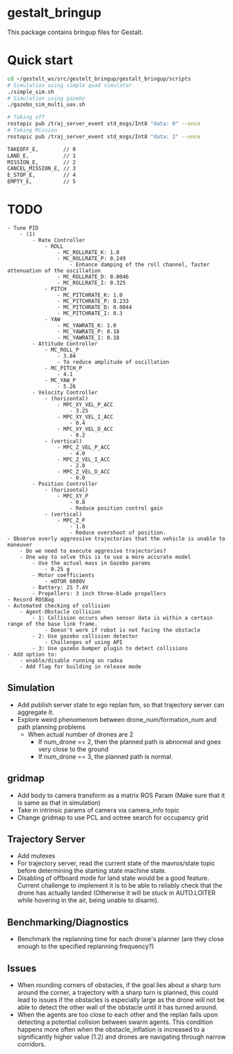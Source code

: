 # gestalt_bringup
This package contains bringup files for Gestalt.

# Quick start
```bash
cd ~/gestelt_ws/src/gestelt_bringup/gestalt_bringup/scripts
# Simulation using simple quad simulator
./simple_sim.sh
# Simulation using gazebo
./gazebo_sim_multi_uav.sh
```

```bash
# Taking off
rostopic pub /traj_server_event std_msgs/Int8 "data: 0" --once
# Taking Mission
rostopic pub /traj_server_event std_msgs/Int8 "data: 2" --once

TAKEOFF_E,        // 0
LAND_E,           // 1
MISSION_E,        // 2
CANCEL_MISSION_E, // 3
E_STOP_E,         // 4
EMPTY_E,          // 5
```

# TODO
    - Tune PID 
        - (1)
            - Rate Controller
                - ROLL
                    - MC_ROLLRATE_K: 1.0
                    - MC_ROLLRATE_P: 0.249
                        - Enhance damping of the roll channel, faster attenuation of the oscillation
                    - MC_ROLLRATE_D: 0.0046
                    - MC_ROLLRATE_I: 0.325
                - PITCH
                    - MC_PITCHRATE_K: 1.0
                    - MC_PITCHRATE_P: 0.233
                    - MC_PITCHRATE_D: 0.0044
                    - MC_PITCHRATE_I: 0.3
                - YAW
                    - MC_YAWRATE_K: 1.0
                    - MC_YAWRATE_P: 0.18
                    - MC_YAWRATE_I: 0.18
            - Attitude Controller
                - MC_ROLL_P
                    - 3.84
                    - To reduce amplitude of oscillation
                - MC_PITCH_P
                    - 4.1
                - MC_YAW_P
                    - 5.26
            - Velocity Controller
                - (horizontal)
                    - MPC_XY_VEL_P_ACC
                        - 3.25
                    - MPC_XY_VEL_I_ACC
                        - 0.4
                    - MPC_XY_VEL_D_ACC
                        - 0.2
                - (vertical)
                    - MPC_Z_VEL_P_ACC
                        - 4.0
                    - MPC_Z_VEL_I_ACC
                        - 2.0
                    - MPC_Z_VEL_D_ACC
                        - 0.0
            - Position Controller
                - (horizontal)
                    - MPC_XY_P 
                        - 0.8
                        - Reduce position control gain
                - (vertical)
                    - MPC_Z_P 
                        - 1.0
                        - Reduce overshoot of position.
    - Observe overly aggressive trajectories that the vehicle is unable to maneuver 
        - Do we need to execute aggresive trajectories? 
        - One way to solve this is to use a more accurate model
            - Use the actual mass in Gazebo params
                - 0.25 g
            - Motor coefficients
                - mOTOR 6000V
            - Battery: 2S 7.4V
            - Propellers: 3 inch three-blade propellers
    - Record ROSBag
    - Automated checking of collision
        - Agent-Obstacle collision
            - 1: Collision occurs when sensor data is within a certain range of the base link frame.
                - Doesn't work if robot is not facing the obstacle
            - 2: Use gazebo collision detector
                - Challenges of using API
            - 3: Use gazebo bumper plugin to detect collisions
    - Add option to:
        - enable/disable running on radxa
        - Add flag for building in release mode


## Simulation
- Add publish server state to ego replan fsm, so that trajectory server can aggregate it.
- Explore weird phenomenom between drone_num/formation_num and path planning problems
    - When actual number of drones are 2 
        - If num_drone == 2, then the planned path is abnormal and goes very close to the ground
        - If num_drone == 3, the planned path is normal. 

## gridmap
- Add body to camera transform as a matrix ROS Param (Make sure that it is same as that in simulation)
- Take in intrinsic params of camera via camera_info topic
- Change gridmap to use PCL and octree search for occupancy grid

## Trajectory Server
- Add mutexes
- For trajectory server, read the current state of the mavros/state topic before determining the starting state machine state.
- Disabling of offboard mode for land state would be a good feature. Current challenge to implement it is to be able to reliably check that the drone has actually landed (Otherwise it will be stuck in AUTO.LOITER while hovering in the air, being unable to disarm).

## Benchmarking/Diagnostics
- Benchmark the replanning time for each drone's planner (are they close enough to the specified replanning frequency?)

## Issues
- When rounding corners of obstacles, if the goal lies about a sharp turn around the corner, a trajectory with a sharp turn is planned, this could lead to issues if the obstacles is especially large as the drone will not be able to detect the other wall of the obstacle until it has turned around. 
- When the agents are too close to each other and the replan fails upon detecting a potential collsion between swarm agents. This condition happens more often when the obstacle_inflation is increased to a significantly higher value (1.2) and drones are navigating through narrow corridors.